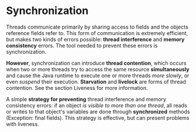 # Synchronization
Threads communicate primarily by sharing access to fields and the objects reference fields refer to. This form of communication is extremely efficient, but makes two kinds of errors possible: **thread interference** and **memory consistency** errors. The tool needed to prevent these errors is synchronization.

**However**, synchronization can introduce **thread contention**, which occurs when two or more threads try to access the same resource **simultaneously** and cause the Java runtime to execute one or more threads *more slowly*, or even *suspend* their execution. **Starvation** and **livelock** are forms of thread contention. See the section Liveness for more information.

A simple **strategy for preventing** thread interference and memory consistency errors: if an object *is visible to more than one thread*, all reads or writes to that object's variables are done through **synchronized** methods (Exception: final fields).
This strategy is effective, but can present problems with liveness.